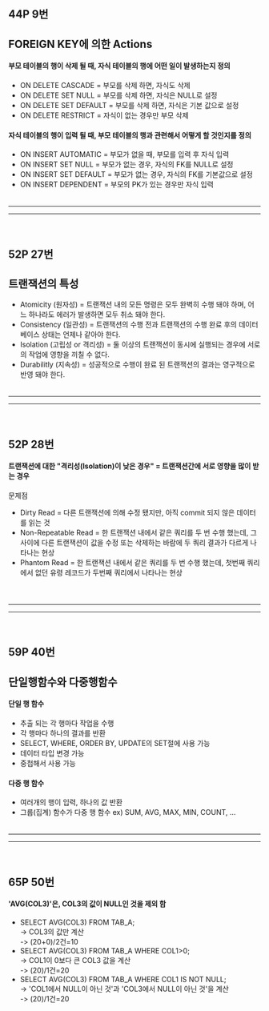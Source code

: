 ## 44P 9번 

## FOREIGN KEY에 의한 Actions

#### 부모 테이블의 행이 삭제 될 때, 자식 테이블의 행에 어떤 일이 발생하는지 정의
- ON DELETE CASCADE = 부모를 삭제 하면, 자식도 삭제
- ON DELETE SET NULL = 부모를 삭제 하면, 자식은 NULL로 설정
- ON DELETE SET DEFAULT = 부모를 삭제 하면, 자식은 기본 값으로 설정
- ON DELETE RESTRICT = 자식이 없는 경우만 부모 삭제  

#### 자식 테이블의 행이 입력 될 때, 부모 테이블의 행과 관련해서 어떻게 할 것인지를 정의
- ON INSERT AUTOMATIC = 부모가 없을 때, 부모를 입력 후 자식 입력
- ON INSERT SET NULL = 부모가 없는 경우, 자식의 FK를 NULL로 설정
- ON INSERT SET DEFAULT = 부모가 없는 경우, 자식의 FK를 기본값으로 설정
- ON INSERT DEPENDENT = 부모의 PK가 있는 경우만 자식 입력  
  　  
---  
---  
  　  
## 52P 27번

## 트랜잭션의 특성
- Atomicity (원자성) = 트랜잭션 내의 모든 명령은 모두 완벽히 수행 돼야 하며, 어느 하나라도 에러가 발생하면 모두 취소 돼야 한다.
- Consistency (일관성) = 트랜잭션의 수행 전과 트랜잭션의 수행 완료 후의 데이터베이스 상태는 언제나 같아야 한다.
- Isolation (고립성 or 격리성) = 둘 이상의 트랜잭션이 동시에 실행되는 경우에 서로의 작업에 영향을 끼칠 수 없다.
- Durabilitly (지속성) = 성공적으로 수행이 완료 된 트랜잭션의 결과는 영구적으로 반영 돼야 한다.  
  　  
---  
---  
  　  
## 52P 28번

#### 트랜잭션에 대한 "격리성(Isolation)이 낮은 경우" = 트랜잭션간에 서로 영향을 많이 받는 경우

문제점
- Dirty Read = 다른 트랜잭션에 의해 수정 됐지만, 아직 commit 되지 않은 데이터를 읽는 것
- Non-Repeatable Read = 한 트랜잭션 내에서 같은 쿼리를 두 번 수행 했는데, 그 사이에 다른 트랜잭션이 값을 수정 또는 삭제하는 바람에 두 쿼리 결과가 다르게 나타나는 현상
- Phantom Read = 한 트랜잭션 내에서 같은 쿼리를 두 번 수행 했는데, 첫번째 쿼리에서 없던 유령 레코드가 두번째 쿼리에서 나타나는 현상  
　  
　  
---  
---  
  　  
## 59P 40번

## 단일행함수와 다중행함수

#### 단일 행 함수
- 추출 되는 각 행마다 작업을 수행
- 각 행마다 하나의 결과를 반환
- SELECT, WHERE, ORDER BY, UPDATE의 SET절에 사용 가능
- 데이터 타입 변경 가능
- 중첩해서 사용 가능

#### 다중 행 함수
- 여러개의 행이 입력, 하나의 값 반환
- 그룹(집계) 함수가 다중 행 함수
  ex) SUM, AVG, MAX, MIN, COUNT, ...  
  　  
---  
---  
  　  
## 65P 50번

#### 'AVG(COL3)'은, COL3의 값이 NULL인 것을 제외 함

- SELECT AVG(COL3) FROM TAB_A;  
  -> COL3의 값만 계산  
  -> (20+0)/2건=10
- SELECT AVG(COL3) FROM TAB_A WHERE COL1>0;  
  -> COL1이 0보다 큰 COL3 값을 계산  
  -> (20)/1건=20
- SELECT AVG(COL3) FROM TAB_A WHERE COL1 IS NOT NULL;  
  -> 'COL1에서 NULL이 아닌 것'과 'COL3에서 NULL이 아닌 것'을 계산  
  -> (20)/1건=20

